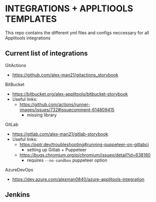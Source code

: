# INTEGRATIONS + APPLTIOOLS TEMPLATES
This repo contains the different yml files and configs neccessary for all Applitools integrations

## Current list of integrations
GitActions
- https://github.com/alex-man21/gitactions_storybook

BitBucket
- https://bitbucket.org/alex-applitools/bitbucket-storybook 
- Useful links:
    - https://github.com/actions/runner-images/issues/732#issuecomment-614809415
        - missing library

GitLab
- https://gitlab.com/alex-man21/gitlab-storybook
- Useful links:
    - https://pptr.dev/troubleshooting#running-puppeteer-on-gitlabci
        - setting up Gitlab + Puppeteer
    - https://bugs.chromium.org/p/chromium/issues/detail?id=638180
        - requires `--no-sandbox` puppeteer option

AzureDevOps
- https://dev.azure.com/alexman0840/azure-applitools-integration

Jenkins
- 
